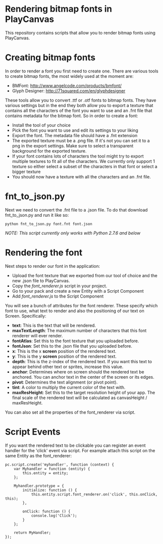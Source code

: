 Rendering bitmap fonts in PlayCanvas
====================================

This repository contains scripts that allow you to render bitmap fonts using PlayCanvas.

Creating bitmap fonts
=====================

In order to render a font you first need to create one. There are various tools to create bitmap fonts, the most widely used at the moment
are:
- BMFont: http://www.angelcode.com/products/bmfont/
- Glyph Designer: http://71squared.com/en/glyphdesigner

These tools allow you to convert .ttf or .otf fonts to bitmap fonts. They have various settings but in the end they both allow you to export
a texture that contains all the characters of the font you want to use and an .fnt file that contains metadata for the bitmap font. So in order to create a font:
- Install the tool of your choice
- Pick the font you want to use and edit its settings to your liking
- Export the font. The metadata file should have a .fnt extension
- The exported texture must be a .png file. If it's not you can set it to a png in the export settings. Make sure to select a transparent background for the exported texture.
- If your font contains lots of characters the tool might try to export multiple textures to fit all of the characters. We currently
only support 1 texture so either select a subset of the characters in that font or select a bigger texture
- You should now have a texture with all the characters and an .fnt file.

fnt_to_json.py
==============

Next we need to convert the .fnt file to a .json file. To do that download fnt_to_json.py and run it like so:
```
python fnt_to_json.py font.fnt font.json
```

*NOTE: This script currently only works with Python 2.7.6 and below*

Rendering the font
===================

Next steps to render our font in the application:
- Upload the font texture that we exported from our tool of choice and the new .json file to PlayCanvas.
- Copy the *font_renderer.js* script in your project.
- Go to your pack and create a new Entity with a Script Component
- Add *font_renderer.js* to the Script Component

You will see a bunch of attributes for the font renderer. These specify which font to use, what text to render and also the positioning of our text on Screen. Specifically:
- **text**: This is the text that will be rendered.
- **maxTextLength**: The maximum number of characters that this font renderer will ever render.
- **fontAtlas**: Set this to the font texture that you uploaded before.
- **fontJson**: Set this to the .json file that you uploaded before.
- **x**: This is the x **screen** position of the rendered text.
- **y**: This is the y **screen** position of the rendered text.
- **depth**: This is the z-index of the rendered text. If you want this text to appear behind other text or sprites, increase this value.
- **anchor**: Determines where on screen should the rendered text be anchored. You can anchor text in the center of the screen or its edges.
- **pivot**: Determines the text alignment (or pivot point).
- **tint**: A color to multiply the current color of the text with.
- **maxResHeight**: Set this to the target resolution height of your app. The final scale of the rendered text will be calculated as canvasHeight / maxResHeight.

You can also set all the properties of the font_renderer via script.

Script Events
=============

If you want the rendered text to be clickable you can register an event handler for the 'click' event via script. For example attach this
script on the same Entity as the font_renderer:

```
pc.script.create('myhandler', function (context) {
    var Myhandler = function (entity) {
        this.entity = entity;
    };

    Myhandler.prototype = {
        initialize: function () {
            this.entity.script.font_renderer.on('click', this.onClick, this);
        },

        onClick: function () {
            console.log('Click');
        }
    };

    return MyHandler;
});
```








